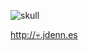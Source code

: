 ![skull](https://cloud.githubusercontent.com/assets/65057/5564331/a1e9688a-8eb7-11e4-8970-9745ae0331e4.png)

[http://:skull:.jdenn.es](http://💀.jdenn.es)


